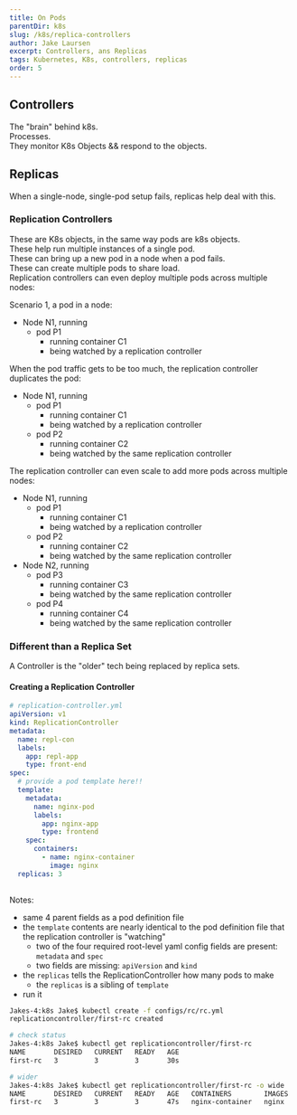```yaml
---
title: On Pods
parentDir: k8s
slug: /k8s/replica-controllers
author: Jake Laursen
excerpt: Controllers, ans Replicas
tags: Kubernetes, K8s, controllers, replicas
order: 5
---
```


## Controllers
The "brain" behind k8s.  
Processes.  
They monitor K8s Objects && respond to the objects.  

## Replicas
When a single-node, single-pod setup fails, replicas help deal with this.  

### Replication Controllers
These are K8s objects, in the same way pods are k8s objects.  
These help run multiple instances of a single pod.  
These can bring up a new pod in a node when a pod fails.  
These can create multiple pods to share load.  
Replication controllers can even deploy multiple pods across multiple nodes:

Scenario 1, a pod in a node:
- Node N1, running 
  - pod P1
    - running container C1
    - being watched by a replication controller

When the pod traffic gets to be too much, the replication controller duplicates the pod:  
- Node N1, running 
  - pod P1
    - running container C1
    - being watched by a replication controller
  - pod P2
    - running container C2
    - being watched by the same replication controller


The replication controller can even scale to add more pods across multiple nodes:
- Node N1, running 
  - pod P1
    - running container C1
    - being watched by a replication controller
  - pod P2
    - running container C2
    - being watched by the same replication controller
- Node N2, running 
  - pod P3
    - running container C3
    - being watched by the same replication controller
  - pod P4
    - running container C4
    - being watched by the same replication controller

### Different than a Replica Set
A Controller is the "older" tech being replaced by replica sets.  

#### Creating a Replication Controller
```yml
# replication-controller.yml
apiVersion: v1
kind: ReplicationController
metadata:
  name: repl-con
  labels:
    app: repl-app
    type: front-end
spec:
  # provide a pod template here!!
  template:
    metadata:
      name: nginx-pod
      labels:
        app: nginx-app
        type: frontend
    spec:
      containers:
        - name: nginx-container
          image: nginx
  replicas: 3
    
```
Notes:
- same 4 parent fields as a pod definition file
- the `template` contents are nearly identical to the pod definition file that the replication controller is "watching"
  - two of the four required root-level yaml config fields are present: `metadata` and `spec`
  - two fields are missing: `apiVersion` and `kind`
- the `replicas` tells the ReplicationController how many pods to make
  - the `replicas` is a sibling of `template`
- run it
```bash
Jakes-4:k8s Jake$ kubectl create -f configs/rc/rc.yml
replicationcontroller/first-rc created

# check status
Jakes-4:k8s Jake$ kubectl get replicationcontroller/first-rc
NAME       DESIRED   CURRENT   READY   AGE
first-rc   3         3         3       30s

# wider
Jakes-4:k8s Jake$ kubectl get replicationcontroller/first-rc -o wide
NAME       DESIRED   CURRENT   READY   AGE   CONTAINERS        IMAGES   SELECTOR
first-rc   3         3         3       47s   nginx-container   nginx    app=nginx-app,type=front-end
```